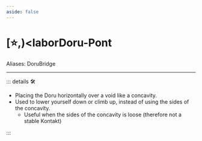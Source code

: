 ```yaml
---
aside: false
---
```

# [⭐,)<laborDoru</labor>-Pont

Aliases: DoruBridge

---

<!-- =================================================== -->
<!-- =================================================== -->
<!-- =================================================== -->
<!-- =================================================== -->
<!-- =================================================== -->
::: details 🛠

- Placing the Doru horizontally over a void like a concavity.
- Used to lower yourself down or climb up, instead of using the sides of the concavity.
    - Useful when the sides of the concavity is loose (therefore not a stable Kontakt)

:::
